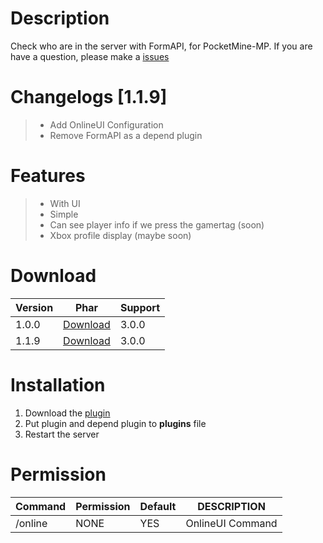 # Description
Check who are in the server with FormAPI, for PocketMine-MP. If you are have a question, please make a [issues](https://github.com/Kylan1940/OnlineUI/issues/new)

# Changelogs [1.1.9]
>- Add OnlineUI Configuration
>- Remove FormAPI as a depend plugin

# Features
>- With UI
>- Simple
>- Can see player info if we press the gamertag (soon)
>- Xbox profile display (maybe soon)

# Download
| Version | Phar | Support |
|---|---|---|
| 1.0.0 | [Download](https://github.com/Kylan1940/OnlineUI/releases/download/OnlineUI/OnlineUI_v1.0.0.phar) | 3.0.0 |
| 1.1.9 | [Download](https://github.com/Kylan1940/OnlineUI/releases/download/OnlineUI/OnlineUI_v1.1.9.phar) | 3.0.0 |

# Installation
1. Download the [plugin](https://github.com/Kylan1940/OnlineUI/releases/download/OnlineUI/OnlineUI_v1.1.9.phar)
2. Put plugin and depend plugin to **plugins** file
3. Restart the server

# Permission
| Command | Permission | Default | DESCRIPTION |
|---|---|---|---|
| /online | NONE | YES | OnlineUI Command |
